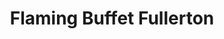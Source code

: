 ---
layout: place
title: "Flaming Buffet Fullerton"
permalink: /california/fullerton/flaming-buffet-fullerton.html
stateAbbr: CA
stateName: California
cityName: Fullerton
seo:
  name: "Flaming Buffet Fullerton"
  type: Restaurant
  links: null
description: "Flaming Buffet Fullerton serves delicious sushi in Fullerton, California. Try fresh Japanese dishes for a great dining experience. "
place_id: ChIJ07DI7-HX3IAR5WhI1wxdURs
photos:
  - name: >-
      places/ChIJ07DI7-HX3IAR5WhI1wxdURs/photos/AeeoHcLxX0P9BjcoomP6f45M3pFu3aluNNA5xjL8om3jODUA5wTXM5JWk15Y1EG_MUzV7zlOE0Vazg7yIxSKhIobPewslMgTHjXq7X_Js1wGM1CL4SduIv-83s1glxk-VeogKwGABotQSanXJeCmIOo3YfEoCZwSi-KIwG_E2D-_ys_IPcl3sgWl_HKg2SjAoZXfuhSwmFTRj-INn_n00x4epD9jcqa6N9-rgwtiK8_LbhsUaqyGyVQ4iyxVaFYMqP3ocNUgdeWGKXS2Cjlw2UYl-IoksLUtiXhNktu2bXcy4yj9qeTKh0uMgou0FeRG5M9S84x-3F7abBZjBJbun9ByeYKHhup32h8LKuSY8Gt0zjMjQUqmqdY20fcjKmjvlOqp-IYx3KaUe9GFD5CV5WCW3nALy1ETebScrewP0m2B1DhV6OU
    widthPx: 4080
    heightPx: 3072
    authorAttributions:
      - displayName: David Lee
        uri: https://maps.google.com/maps/contrib/117473264908699573995
        photoUri: >-
          https://lh3.googleusercontent.com/a/ACg8ocLAocVk3dFOw8gicOPTArjCPCXNMRgRTAUc2ugID_zP3JywiA=s100-p-k-no-mo
    flagContentUri: >-
      https://www.google.com/local/imagery/report/?cb_client=maps_api_places.places_api&image_key=!1e10!2sCIHM0ogKEICAgIC348-t7wE&hl=en-US
    googleMapsUri: >-
      https://www.google.com/maps/place//data=!3m4!1e2!3m2!1sCIHM0ogKEICAgIC348-t7wE!2e10!4m2!3m1!1s0x80dcd7e1efc8b0d3:0x1b515d0cd74868e5
  - name: >-
      places/ChIJ07DI7-HX3IAR5WhI1wxdURs/photos/AeeoHcJ-4bclRfsh5OXBYkBFx7xJZbDfvn1_frjoZa6TI04UqsjtjtkIBLqB2r3QjD30RfqpxnmB80f5hKO5f_zOaenUEwGqxlN38z-HdDUgjSz4DyuQ-kUpfsypIpx8M9JqXIToQW9-gIfeDznGHoNQl_g0jZ3aPnlBqBlK3pZym46Uqs12sR3tfJdLA3G_MZ1cwd-1yyR8A7u6Iizp-qdEw2FFIG_Uzj4XHk2SzrO4uSt9Mw1VyTpICpsDy4FHhWo-_P6qrkyLOtlijCF1azSj0ph3oWJKvDdIYiVUJ4t7VX1vXDk1uGoQIVxOsnoEqmH-sTCa-CwOLwlqqZVeXzpuvu7NHviaSSbgTXZcVhHYwYE1bl905ffkpVyVFps4mxKzUTfwZGZF5xM5pgyNlPhB1m3BUGD9nNARqH5yJ9otPONbnMuTUplTE0nMJlFIy2mR
    widthPx: 4080
    heightPx: 3060
    authorAttributions:
      - displayName: Savannah Gallardo
        uri: https://maps.google.com/maps/contrib/103475326920285860094
        photoUri: >-
          https://lh3.googleusercontent.com/a-/ALV-UjU3u0vTmGNZNkuOaHYj6xiyOTnJP3fCkkkjJIfPJulLY3Odwle7Mg=s100-p-k-no-mo
    flagContentUri: >-
      https://www.google.com/local/imagery/report/?cb_client=maps_api_places.places_api&image_key=!1e10!2sCIABIhADycKz7i4tpmfwmKAADRil&hl=en-US
    googleMapsUri: >-
      https://www.google.com/maps/place//data=!3m4!1e2!3m2!1sCIABIhADycKz7i4tpmfwmKAADRil!2e10!4m2!3m1!1s0x80dcd7e1efc8b0d3:0x1b515d0cd74868e5
  - name: >-
      places/ChIJ07DI7-HX3IAR5WhI1wxdURs/photos/AeeoHcK39In3LDckqZN2C6We5ZshV0bv6UPSp52bh0mhqVj-Z56k8xpA60_bJuXZST8pZLPpZEMFapW0qIGC8wFPty3n4ZigqlVaBO3Ve2LOibqF2MCqUts9XClL9VQ3KbAWjZpAPi0h0Tkpqhy9tr-mowu0QDf43uzcYzb04N12IBPm5bVAQv6nooha0avXmBQAewL9FKSqeyspOGimPv2yjLoYGlAFTp8psGcgZmf5GgVKftOtPLhdZX8_x1walwVXRtJr1zfqRv-tzVk-a2lp3dNDg3uOuvzBdCFZXe9pIYSAAnN1ssL-SkQEwal6NNCy9XKD4igUVB84mlsz8W1s9iNbJVbCAHAWHEaEgr4PazwbVnfczImDxBbsDMLQ5ciUcIBmPGrihvHh_hGV4fvVZHtO8XJSfEvs6_jYov1rrjMvAIbRQSYK2Z95RJb2Unxr
    widthPx: 3056
    heightPx: 3056
    authorAttributions:
      - displayName: Savannah Gallardo
        uri: https://maps.google.com/maps/contrib/103475326920285860094
        photoUri: >-
          https://lh3.googleusercontent.com/a-/ALV-UjU3u0vTmGNZNkuOaHYj6xiyOTnJP3fCkkkjJIfPJulLY3Odwle7Mg=s100-p-k-no-mo
    flagContentUri: >-
      https://www.google.com/local/imagery/report/?cb_client=maps_api_places.places_api&image_key=!1e10!2sCIABIhAA3ilWZhkhEGfwmJsAB1SG&hl=en-US
    googleMapsUri: >-
      https://www.google.com/maps/place//data=!3m4!1e2!3m2!1sCIABIhAA3ilWZhkhEGfwmJsAB1SG!2e10!4m2!3m1!1s0x80dcd7e1efc8b0d3:0x1b515d0cd74868e5
  - name: >-
      places/ChIJ07DI7-HX3IAR5WhI1wxdURs/photos/AeeoHcJVJ9d-h4YSdfd8iNDd5SCbP5yQsOwj-kv8KIburc5A_ifojGHaL3cMVUCG0UY70bG5N6j5q2gO978jFTyPPAag8vqU0VDpiTZUq_uhiWa1L5Ta7XWAFi0ButBh0tVGRYqKyCuVDeZVdXSb2ZE2BTKxyQ3Q7NNmzmg88ABEDS9eS67luyxh9YJ4VOrtfWmxL6c1NlgslMlaKoxlieWJ2xsRZS1xENhFoPazYiRMeaPNli5hVKseE9k3zbvmVrqglrupsvH_Y0qpK-0pucPE4o5kcCcvRSToQpmlqNlIr5FUO3Bhod0wUB90Ur5LqR4uSiuGdvUEI212XT0HZCMEoUz-1aj8bKxydfgvvcgx6gddeFGQwqPQamPKFBfg7OrQFn01udluDsC7XPGW1aqmo6BgakAGNpPLNnTIc6keKgyE2g
    widthPx: 3000
    heightPx: 4000
    authorAttributions:
      - displayName: Andrew Samuel
        uri: https://maps.google.com/maps/contrib/112749064913376986526
        photoUri: >-
          https://lh3.googleusercontent.com/a/ACg8ocII2Zv5Y8X-yJ8BQHnHGLadqOnfEVY_0Y4u1baROJkdJ-JGyQ=s100-p-k-no-mo
    flagContentUri: >-
      https://www.google.com/local/imagery/report/?cb_client=maps_api_places.places_api&image_key=!1e10!2sCIHM0ogKEICAgICribe_Kg&hl=en-US
    googleMapsUri: >-
      https://www.google.com/maps/place//data=!3m4!1e2!3m2!1sCIHM0ogKEICAgICribe_Kg!2e10!4m2!3m1!1s0x80dcd7e1efc8b0d3:0x1b515d0cd74868e5
  - name: >-
      places/ChIJ07DI7-HX3IAR5WhI1wxdURs/photos/AeeoHcIvpmSbZxRqMPTh1-_ys4HoBlQ07NtDAOhGIjAmQ9h7vFG_6bJvUKUlSJ4ZwGIUaBaWjsyEvrbRRQCLIBTaW0uKNXke8J2xI1I0f6Pzi25dhp52eVnSHVxkWvqcxqsGb-21z8tG_SCLIv8g9tTTCCmSQ70NdzqdUnE4qWNyEU3AZ1lkfOZh_-GA7A1jjRZL-XOBiZKSGDecD2-JlCmBb30NqobYdsqnzOHTMelJ9pZuk-B8Tm-VuIYSXoy8aQvxDgHHXDgZ1Bkssi9cN1ddxSy7VoC_Cy038W2FEvJzB34Xgw-oMSwTLuMyGc5YtkCiOvlpcHDSM5-HhJZwx0unsXBpxiJtGn8tSQSQfQLrMVJD3L1r08lKjn7k7NuTj0F8qV1xKJEQwW2Ykny04O137SVgcJKoQfCYwaLI--kTDDHATXInPEY9HuzYniYXCw
    widthPx: 4080
    heightPx: 3060
    authorAttributions:
      - displayName: Savannah Gallardo
        uri: https://maps.google.com/maps/contrib/103475326920285860094
        photoUri: >-
          https://lh3.googleusercontent.com/a-/ALV-UjU3u0vTmGNZNkuOaHYj6xiyOTnJP3fCkkkjJIfPJulLY3Odwle7Mg=s100-p-k-no-mo
    flagContentUri: >-
      https://www.google.com/local/imagery/report/?cb_client=maps_api_places.places_api&image_key=!1e10!2sCIABIhADycKzdC6AwWfsXSIABN40&hl=en-US
    googleMapsUri: >-
      https://www.google.com/maps/place//data=!3m4!1e2!3m2!1sCIABIhADycKzdC6AwWfsXSIABN40!2e10!4m2!3m1!1s0x80dcd7e1efc8b0d3:0x1b515d0cd74868e5
  - name: >-
      places/ChIJ07DI7-HX3IAR5WhI1wxdURs/photos/AeeoHcJ2X5kNf7dG19w-AWGNKdHdQwOehk4wK1CFeZVuaAI1qd1gxT9d90tMUDna5mhvcNmyHspt5qogVMT4OESYppel690Jae5EnKzwODx-6oV9zCAlotU09_betQw7WxCUpvcFzpzCEDS8ujtAFSKD6_3z6lwb_TQv_n2fFRejQ-8S8Jk6Cd3HeQdC-rOAH7WH4Vq6eyGUf4e8UjL2KpnF14XA66FKBi_7yxzM3epGeJPm42uMh8tQBipyvJ5ketubexH5H3gokUMWM4YC-lx149I9Q34HTVrhjh_m-pNl4je93A--8qMbdUv7MCv4zOkwV059rvLJeXS7lLf2_ajrzniTWUpLFu2IeVJjH1jcDQOD-j2rahd7uUrgVaBtAVXLiUwVE3c3tYr3C7BapkJJgtnLp86_vrUu-q-H3oo_HkZH0zyq
    widthPx: 3000
    heightPx: 4000
    authorAttributions:
      - displayName: Elda Surjani
        uri: https://maps.google.com/maps/contrib/112278021685996060036
        photoUri: >-
          https://lh3.googleusercontent.com/a/ACg8ocJOFx2OO4Kko_LgtrbW9h__O7lE0q_hrbuEpiYDTbAX8U0nAw=s100-p-k-no-mo
    flagContentUri: >-
      https://www.google.com/local/imagery/report/?cb_client=maps_api_places.places_api&image_key=!1e10!2sCIHM0ogKEICAgICjlo2nhgE&hl=en-US
    googleMapsUri: >-
      https://www.google.com/maps/place//data=!3m4!1e2!3m2!1sCIHM0ogKEICAgICjlo2nhgE!2e10!4m2!3m1!1s0x80dcd7e1efc8b0d3:0x1b515d0cd74868e5
  - name: >-
      places/ChIJ07DI7-HX3IAR5WhI1wxdURs/photos/AeeoHcLq8NhdK-FzQp2pdwYvkgTT9ilfya7yf-k4rNAddlAzW8GhnlJEAnv7z6FxOxXzRP41RoWS2IJkzDXAtHu-0My8r--5Vqfq2SoDa8dAs8g7TRn6WUC_InN5PJK3BrES2CVqBkoIS_fl_VrgtO0sfSjPhYiKvro8JlwqJqfDGq5JZ_deTt-bqcMOc9AsXAfO_1Nfn6qBDkKlLiK2pZnxSrhDIzN1EL7Ho56lJ1-25-b7KDrFEve2g0p32uzbQq2naUTh69xA3mQssmyPCtffiKc9RzwFKIXDSJpR9sDegALnqUsfdqGk2CQT2fLAjucTx8MeVMiOFntrirtUK9JqVjvJe0KdbIYtmSR7z62HsVC_6Q0OPqea3CDNRSiktyzfeQ_zbky_TKJpR_XP2tP69vU4fn-PZoxIivfu7twOe_XiCNX-
    widthPx: 4608
    heightPx: 3456
    authorAttributions:
      - displayName: Warren Hoo
        uri: https://maps.google.com/maps/contrib/103663667069797423399
        photoUri: >-
          https://lh3.googleusercontent.com/a-/ALV-UjXSfL6m8VuagzYbmcYAwKFlybzQs_6ok2Y4NYpr1W6JksvBXuON=s100-p-k-no-mo
    flagContentUri: >-
      https://www.google.com/local/imagery/report/?cb_client=maps_api_places.places_api&image_key=!1e10!2sCIHM0ogKEICAgID3nZ2XyAE&hl=en-US
    googleMapsUri: >-
      https://www.google.com/maps/place//data=!3m4!1e2!3m2!1sCIHM0ogKEICAgID3nZ2XyAE!2e10!4m2!3m1!1s0x80dcd7e1efc8b0d3:0x1b515d0cd74868e5
  - name: >-
      places/ChIJ07DI7-HX3IAR5WhI1wxdURs/photos/AeeoHcIVbusu-wCrGKGmgHihy7JQ1EYB3Rg5qyXn1ewL7QpfKntdtvsPlNsrqftl04Pdm8gPdwILZUmc8F2ejkO5PxOuqmseg_uZJUvJ0KbK8v4HpepLX35QSqNSxblcs3VfkpAORuPdas8OGK0gEvqhKt-WGst8ygWPMerbaW1kuZfXDRhvq9DtBCYbKKdTd8DAvru9O8zkIwfpm8bWm9KVXq6svNDCEuj79mpT7iNi5SVh9r3s3cMb3PwlgknVUkPevtkCF8QIrkLE64OAuod4sRr-NEMDrZhwdaBm_KZaUnvf9IkjO33crGJed7x284wqKDImITtQL8-hiQBcOM0P8nl545W_tyUwSEaJ4KAjYR1niSrJ6re76cBEw3g-7wULCTz5LQMvxUAoJgu64Uph2Zq19QVNpFCM_n-2T-cW7RUrdA
    widthPx: 4096
    heightPx: 3072
    authorAttributions:
      - displayName: Paul Ay
        uri: https://maps.google.com/maps/contrib/116860953825986592646
        photoUri: >-
          https://lh3.googleusercontent.com/a-/ALV-UjVMEANRM4jeYuONjgiB5G8-tUK6ZCUl44tMB3pPedVxW1jY61Sg3Q=s100-p-k-no-mo
    flagContentUri: >-
      https://www.google.com/local/imagery/report/?cb_client=maps_api_places.places_api&image_key=!1e10!2sCIHM0ogKEICAgICPzK2CDA&hl=en-US
    googleMapsUri: >-
      https://www.google.com/maps/place//data=!3m4!1e2!3m2!1sCIHM0ogKEICAgICPzK2CDA!2e10!4m2!3m1!1s0x80dcd7e1efc8b0d3:0x1b515d0cd74868e5
  - name: >-
      places/ChIJ07DI7-HX3IAR5WhI1wxdURs/photos/AeeoHcJszpjWaZo_3SSMZtop_14FNUDqNZtQtgqpZWEZrtNEgaYUIthB5B_PPhJgQ3mzmHBhu8bfnS1U35tkt-X77B47p1_s8HdzPFObiyluGkNoJTj4S8lH8POrvJ9CX8F7xXcMUumgoF2YoCuES3jBhcSrxykIY3LjaaaZt_q13_POa7hGpfNy4DcclCw034ngkJcQernX_Z6E3-ua5T7JTKo_T1xy2kbmcRNE6ZTPJxyqB6x17PLlunf-7ZtEaC8mskJU53WuUL5YNy1mhijSYUqKiifLkw9t78OMhz2b-grjwsEhpgOdMpcN4s1-upNLUS7jn-t6acDhy7AimRAbz83v4N7HA7CMgPlyRPsAm_t4KMDSi6jokMAMoNYvbZ0EG9are1AafxrA1bRxVwinWjb4KXqtZb3UYfeEMONTlFfnDI0udB3eIjUBWPAhTXHw
    widthPx: 4608
    heightPx: 3456
    authorAttributions:
      - displayName: Demetric Henry
        uri: https://maps.google.com/maps/contrib/108783414416060978973
        photoUri: >-
          https://lh3.googleusercontent.com/a-/ALV-UjUbNb6c3U-vfQ0BsABhtmv2VdzMSZA6YfzQUVMIAD8Q2s_1bewH=s100-p-k-no-mo
    flagContentUri: >-
      https://www.google.com/local/imagery/report/?cb_client=maps_api_places.places_api&image_key=!1e10!2sCIABIhADycO2ERSfy2ekeZ8ACJGA&hl=en-US
    googleMapsUri: >-
      https://www.google.com/maps/place//data=!3m4!1e2!3m2!1sCIABIhADycO2ERSfy2ekeZ8ACJGA!2e10!4m2!3m1!1s0x80dcd7e1efc8b0d3:0x1b515d0cd74868e5
  - name: >-
      places/ChIJ07DI7-HX3IAR5WhI1wxdURs/photos/AeeoHcKy1hX3YnD-pRmUeuZYFMAAFwCvhRKTGsPpLlfPIaQ2MeqtWGg4GaW4gh-yAXsYzz2OPJmOJaOCFZkjG7kIRMWaefIEdttO4Uck-My5ys7_P0ZC2l2A_ryzTkL4RX5L_EhFNjUoe68tEhP8v5rExdu9u8Uyfwi05BXN00DhlKZPyR4prfoFGLX8Dc8Qr4ZbOeA6cGHtZUjf94Us0KmdVeQHMEcZSy5kH_X9RERiaAIxGZ-kPfILgeN_HLSJuj7kXvDTzbzPMxpL6lQFWx6gFVDRNZoKI5S-5PUVlulVi4rIU0cASH35FoOC3YjJdmgkgklWkSjDu2kelLOiIw3ryKYxMe3ER1mbUN35N074AcEPbnbupEgGduEtmoQd9-NpJQJ5HEzuzfY_E7G8BVVgX-7XLYIC7XlhpSnyz2Ka0_YvPQ
    widthPx: 4096
    heightPx: 3072
    authorAttributions:
      - displayName: Paul Ay
        uri: https://maps.google.com/maps/contrib/116860953825986592646
        photoUri: >-
          https://lh3.googleusercontent.com/a-/ALV-UjVMEANRM4jeYuONjgiB5G8-tUK6ZCUl44tMB3pPedVxW1jY61Sg3Q=s100-p-k-no-mo
    flagContentUri: >-
      https://www.google.com/local/imagery/report/?cb_client=maps_api_places.places_api&image_key=!1e10!2sCIHM0ogKEICAgICPzK2CdA&hl=en-US
    googleMapsUri: >-
      https://www.google.com/maps/place//data=!3m4!1e2!3m2!1sCIHM0ogKEICAgICPzK2CdA!2e10!4m2!3m1!1s0x80dcd7e1efc8b0d3:0x1b515d0cd74868e5
address: 104 W Orangethorpe Ave, Fullerton, CA 92832, USA
street: 104 W Orangethorpe Ave
city: Fullerton
state: CA
zip: '92832'
country: USA
neighborhood: null
latitude: '33.859061'
longitude: '-117.925158'
accessibility_options:
  wheelchairAccessibleParking: true
  wheelchairAccessibleEntrance: true
  wheelchairAccessibleRestroom: true
  wheelchairAccessibleSeating: true
business_status: OPERATIONAL
name: Flaming Buffet Fullerton
google_maps_links:
  directionsUri: >-
    https://www.google.com/maps/dir//''/data=!4m7!4m6!1m1!4e2!1m2!1m1!1s0x80dcd7e1efc8b0d3:0x1b515d0cd74868e5!3e0
  placeUri: https://maps.google.com/?cid=1968456821870455013
  writeAReviewUri: >-
    https://www.google.com/maps/place//data=!4m3!3m2!1s0x80dcd7e1efc8b0d3:0x1b515d0cd74868e5!12e1
  reviewsUri: >-
    https://www.google.com/maps/place//data=!4m4!3m3!1s0x80dcd7e1efc8b0d3:0x1b515d0cd74868e5!9m1!1b1
  photosUri: >-
    https://www.google.com/maps/place//data=!4m3!3m2!1s0x80dcd7e1efc8b0d3:0x1b515d0cd74868e5!10e5
primary_type: Restaurant
opening_hours:
  regular: null
  current: null
secondary_opening_hours:
  regular:
    weekdayDescriptions: null
    type: null
  current:
    weekdayDescriptions: null
    type: null
phone: null
price_level: null
price_range: null
rating: null
rating_count: 0
website: null
reviews: null
parking_options: null
payment_options: null
allow_dogs: null
curbside_pickup: null
delivery: null
dine_in: null
good_for_children: null
good_for_groups: null
good_for_sports: null
live_music: null
menu_for_children: null
outdoor_seating: null
reservable: null
restroom: null
serves_beer: null
serves_breakfast: null
serves_brunch: null
serves_cocktails: null
serves_coffee: null
serves_dinner: null
serves_dessert: null
serves_lunch: null
serves_vegetarian_food: null
serves_wine: null
takeout: null
summary: null

---